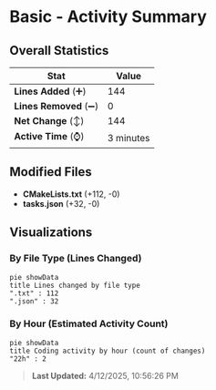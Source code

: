 # Basic - Activity Summary 

## Overall Statistics

| Stat                   | Value                                                             |
| ---------------------- | ----------------------------------------------------------------- |
| **Lines Added** (➕)   | 144                                          |
| **Lines Removed** (➖) | 0                                        |
| **Net Change** (↕)    | 144                |
| **Active Time** (⌚)   | 3 minutes |


## Modified Files
- **CMakeLists.txt** (+112, -0)
- **tasks.json** (+32, -0)

## Visualizations

### By File Type (Lines Changed)

```mermaid
pie showData
title Lines changed by file type
".txt" : 112
".json" : 32
```

### By Hour (Estimated Activity Count)

```mermaid
pie showData
title Coding activity by hour (count of changes)
"22h" : 2
```


> **Last Updated:** 4/12/2025, 10:56:26 PM